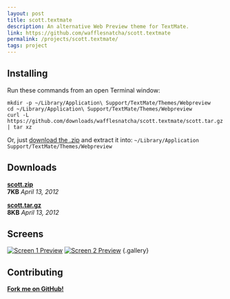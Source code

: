```yaml
---
layout: post
title: scott.textmate
description: An alternative Web Preview theme for TextMate.
link: https://github.com/wafflesnatcha/scott.textmate
permalink: /projects/scott.textmate/
tags: project
---
```


## Installing

Run these commands from an open Terminal window:

	mkdir -p ~/Library/Application\ Support/TextMate/Themes/Webpreview
	cd ~/Library/Application\ Support/TextMate/Themes/Webpreview
	curl -L https://github.com/downloads/wafflesnatcha/scott.textmate/scott.tar.gz | tar xz

Or, just [download the .zip][.zip] and extract it into:
`~/Library/Application Support/TextMate/Themes/Webpreview`

## Downloads

**[scott.zip][.zip]**  
**7KB** *April 13, 2012*

**[scott.tar.gz][.tar.gz]**  
**8KB** *April 13, 2012*

## Screens

[![Screen 1 Preview][screen1small]][screen1]
[![Screen 2 Preview][screen2small]][screen2]
{.gallery}

## Contributing

**[Fork me on GitHub!][github]**


[github]:       https://github.com/wafflesnatcha/scott.textmate
[.zip]:         https://github.com/downloads/wafflesnatcha/scott.textmate/scott.zip
[.tar.gz]:      https://github.com/downloads/wafflesnatcha/scott.textmate/scott.tar.gz
[screen1]:      https://raw.github.com/wafflesnatcha/scott.textmate/master/files/screens/1.png
[screen2]:      https://raw.github.com/wafflesnatcha/scott.textmate/master/files/screens/2.png
[screen1small]: https://raw.github.com/wafflesnatcha/scott.textmate/master/files/screens/1small.png
[screen2small]: https://raw.github.com/wafflesnatcha/scott.textmate/master/files/screens/2small.png
